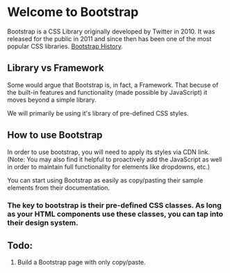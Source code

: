 # Welcome to Bootstrap

Bootstrap is a CSS Library originally developed by Twitter in 2010. It was released for the public in 2011 and since then has been one of the most popular CSS libraries. [Bootstrap History](https://getbootstrap.com/docs/4.0/about/history/).

## Library vs Framework

Some would argue that Bootstrap is, in fact, a Framework. That becuse of the built-in features and functionality (made possible by JavaScript) it moves beyond a simple library. 

We will primarily be using it's library of pre-defined CSS styles. 

## How to use Bootstrap

In order to use bootstrap, you will need to apply its styles via CDN link. (Note: You may also find it helpful to proactively add the JavaScript as well in order to maintain full functionality for elements like dropdowns, etc.)

You can start using Bootstrap as easily as copy/pasting their sample elements from their documentation. 

### The key to bootstrap is their pre-defined CSS classes. As long as your HTML components use these classes, you can tap into their design system.

## Todo: 

1. Build a Bootstrap page with only copy/paste. 